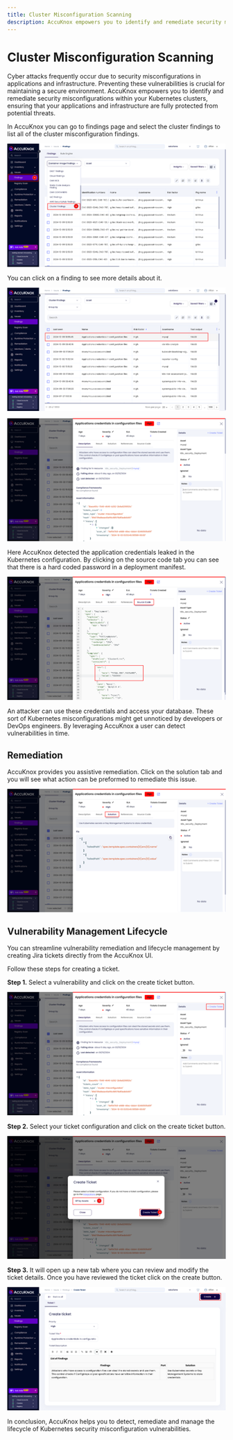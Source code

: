 ```yaml
---
title: Cluster Misconfiguration Scanning
description: AccuKnox empowers you to identify and remediate security misconfigurations within your Kubernetes clusters, ensuring that your applications and infrastructure are fully protected from potential threats.
---
```


# Cluster Misconfiguration Scanning

Cyber attacks frequently occur due to security misconfigurations in applications and infrastructure. Preventing these vulnerabilities is crucial for maintaining a secure environment. AccuKnox empowers you to identify and remediate security misconfigurations within your Kubernetes clusters, ensuring that your applications and infrastructure are fully protected from potential threats.

In AccuKnox you can go to findings page and select the cluster findings to list all of the cluster misconfiguration findings.

![cluster-misconfig-scanning](images/cluster-misconfig-scan/1.png)

You can click on a finding to see more details about it.

![cluster-misconfig-scanning](images/cluster-misconfig-scan/2.png)

![cluster-misconfig-scanning](images/cluster-misconfig-scan/3.png)

Here AccuKnox detected the application credentials leaked in the Kubernetes configuration. By clicking on the source code tab you can see that there is a hard coded password in a deployment manifest.

![image-20241009-080959.png](images/cluster-misconfig-scan/4.png)

An attacker can use these credentials and access your database. These sort of Kubernetes misconfigurations might get unnoticed by developers or DevOps engineers. By leveraging AccuKnox a user can detect vulnerabilities in time.

## Remediation

AccuKnox provides you assistive remediation. Click on the solution tab and you will see what action can be preformed to remediate this issue.

![image-20241009-081032.png](images/cluster-misconfig-scan/5.png)

## Vulnerability Management Lifecycle

You can streamline vulnerability remediation and lifecycle management by creating Jira tickets directly from the AccuKnox UI.

Follow these steps for creating a ticket.

**Step 1.** Select a vulnerability and click on the create ticket button.

![image-20241009-081115.png](images/cluster-misconfig-scan/6.png)

**Step 2.** Select your ticket configuration and click on the create ticket button.

![image-20241009-081207.png](images/cluster-misconfig-scan/7.png)

**Step 3.** It will open up a new tab where you can review and modify the ticket details. Once you have reviewed the ticket click on the create button.

![image-20241009-055457.png](images/cluster-misconfig-scan/8.png)

In conclusion, AccuKnox helps you to detect, remediate and manage the lifecycle of Kubernetes security misconfiguration vulnerabilities.
